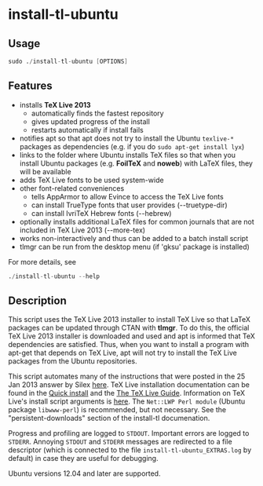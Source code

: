 # install-tl-ubuntu

## Usage

```s
sudo ./install-tl-ubuntu [OPTIONS]
```

## Features

- installs **TeX Live 2013**
  - automatically finds the fastest repository
  - gives updated progress of the install
  - restarts automatically if install fails
- notifies apt so that apt does not try to install the Ubuntu `texlive-*` packages as dependencies (e.g. if you do `sudo apt-get install lyx`)
- links to the folder where Ubuntu installs TeX files so that when you install Ubuntu packages (e.g. **FoilTeX** and **noweb**) with LaTeX files, they will be available
- adds TeX Live fonts to be used system-wide
- other font-related conveniences
  - tells AppArmor to allow Evince to access the TeX Live fonts
  - can install TrueType fonts that user provides (--truetype-dir)
  - can install IvriTeX Hebrew fonts (--hebrew)
- optionally installs additional LaTeX files for common journals that are not included in TeX Live 2013 (--more-tex)
- works non-interactively and thus can be added to a batch install script
- tlmgr can be run from the desktop menu (if 'gksu' package is installed)

For more details, see
```s
./install-tl-ubuntu --help
```

## Description

This script uses the TeX Live 2013 installer to install TeX Live so that LaTeX packages can be updated through CTAN with **tlmgr**. To do this, the official TeX Live 2013 installer is downloaded and used and apt is informed that TeX dependencies are satisfied. Thus, when you want to install a program with apt-get that depends on TeX Live, apt will not try to install the TeX Live packages from the Ubuntu repositories.

This script automates many of the instructions that were posted in the 25 Jan 2013 answer by Silex [here](http://tex.stackexchange.com/questions/1092/how-to-install-vanilla-texlive-on-debian-or-ubuntu). TeX Live installation documentation can be found in the [Quick install](http://www.tug.org/texlive/quickinstall.html) and the [The TeX Live Guide](http://www.tug.org/texlive/doc/texlive-en/texlive-en.html#installation). Information on TeX Live's install script arguments is [here](http://www.tug.org/texlive/doc/install-tl.html). The `Net::LWP Perl module` (Ubuntu package `libwww-perl`) is recommended, but not necessary. See the "persistent-downloads" section of the install-tl documenation.

Progress and profiling are logged to `STDOUT`. Important errors are logged to `STDERR`. Annoying `STDOUT` and `STDERR` messages are redirected to a file descriptor (which is connected to the file `install-tl-ubuntu_EXTRAS.log` by default) in case they are useful for debugging.

Ubuntu versions 12.04 and later are supported.
